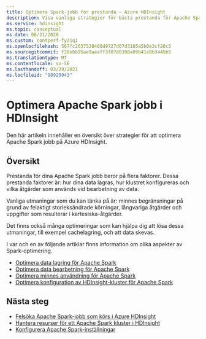 ```yaml
---
title: Optimera Spark-jobb för prestanda – Azure HDInsight
description: Visa vanliga strategier för bästa prestanda för Apache Spark kluster i Azure HDInsight.
ms.service: hdinsight
ms.topic: conceptual
ms.date: 08/21/2020
ms.custom: contperf-fy21q1
ms.openlocfilehash: 567fc2637538408d9727d07d3185a5b0e3cf20c5
ms.sourcegitcommit: f28ebb95ae9aaaff3f87d8388a09b41e0b3445b5
ms.translationtype: MT
ms.contentlocale: sv-SE
ms.lasthandoff: 03/29/2021
ms.locfileid: "98929943"
---
```

# <a name="optimize-apache-spark-jobs-in-hdinsight"></a>Optimera Apache Spark jobb i HDInsight

Den här artikeln innehåller en översikt över strategier för att optimera Apache Spark jobb på Azure HDInsight.

## <a name="overview"></a>Översikt

Prestanda för dina Apache Spark jobb beror på flera faktorer. Dessa prestanda faktorer är: hur dina data lagras, hur klustret konfigureras och vilka åtgärder som används vid bearbetning av data.

Vanliga utmaningar som du kan tänka på är: minnes begränsningar på grund av felaktigt storleksändrade körningar, långvariga åtgärder och uppgifter som resulterar i kartesiska-åtgärder.

Det finns också många optimeringar som kan hjälpa dig att lösa dessa utmaningar, till exempel cachelagring, och att data skevas.

I var och en av följande artiklar finns information om olika aspekter av Spark-optimering.

* [Optimera data lagring för Apache Spark](optimize-data-storage.md)
* [Optimera data bearbetning för Apache Spark](optimize-data-processing.md)
* [Optimera minnes användning för Apache Spark](optimize-memory-usage.md)
* [Optimera konfiguration av HDInsight-kluster för Apache Spark](optimize-cluster-configuration.md)

## <a name="next-steps"></a>Nästa steg

* [Felsöka Apache Spark-jobb som körs i Azure HDInsight](apache-spark-job-debugging.md)
* [Hantera resurser för ett Apache Spark kluster i HDInsight](apache-spark-resource-manager.md)
* [Konfigurera Apache Spark-inställningar](apache-spark-settings.md)
